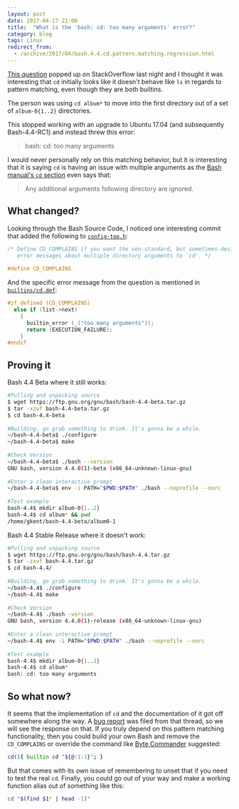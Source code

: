 ```yaml
---
layout: post
date: 2017-04-17 21:00
title:  "What is the 'bash: cd: too many arguments' error?"
category: blog
tags: Linux
redirect_from:
  - /archive/2017/04/bash.4.4.cd.pattern.matching.regression.html
---
```

[This question](https://askubuntu.com/q/905832/668095) popped up on StackOverflow last night and I thought it was interesting that `cd` initially looks like it doesn't behave like `ls` in regards to pattern matching, even though they are both builtins.

The person was using `cd album*` to move into the first directory out of a set of `album-0{1..2}` directories.

This stopped working with an upgrade to Ubuntu 17.04 (and subsequently Bash-4.4-RC1) and instead threw this error:

> bash: cd: too many arguments

I would never personally rely on this matching behavior, but it *is* interesting that it is saying `cd` is having an issue with multiple arguments as the [Bash manual's `cd` section](https://www.gnu.org/software/bash/manual/bash.html#index-cd) even says that:


> Any additional arguments following directory are ignored.

What changed?
-------------
Looking through the Bash Source Code, I noticed one interesting commit that added the following to [`config-top.h`](http://git.savannah.gnu.org/cgit/bash.git/tree/config-top.h#n30):

```c
/* Define CD_COMPLAINS if you want the non-standard, but sometimes-desired
   error messages about multiple directory arguments to `cd'. */
 
#define CD_COMPLAINS
```
And the specific error message from the question is mentioned in [`builtins/cd.def`](http://git.savannah.gnu.org/cgit/bash.git/tree/builtins/cd.def#n326):

```c
#if defined (CD_COMPLAINS)
  else if (list->next)
    {
      builtin_error (_("too many arguments"));
      return (EXECUTION_FAILURE);
    }
#endif
```

Proving it
----------
Bash 4.4 Beta where it still works:

```bash
#Pulling and unpacking source
$ wget https://ftp.gnu.org/gnu/bash/bash-4.4-beta.tar.gz
$ tar -xzvf bash-4.4-beta.tar.gz
$ cd bash-4.4-beta
 
#Building, go grab something to drink. It's gonna be a while.
~/bash-4.4-beta$ ./configure
~/bash-4.4-beta$ make
 
#Check Version
~/bash-4.4-beta$ ./bash --version
GNU bash, version 4.4.0(1)-beta (x86_64-unknown-linux-gnu)
 
#Enter a clean interactive prompt
~/bash-4.4-beta$ env -i PATH="$PWD:$PATH" ./bash --noprofile --norc
 
#Test example
bash-4.4$ mkdir album-0{1..2}
bash-4.4$ cd album* && pwd
/home/gkent/bash-4.4-beta/album0-1
```
Bash 4.4 Stable Release where it doesn't work:

```bash
#Pulling and unpacking source
$ wget https://ftp.gnu.org/gnu/bash/bash-4.4.tar.gz
$ tar -zxvf bash-4.4.tar.gz
$ cd bash-4.4/
 
#Building, go grab something to drink. It's gonna be a while.
~/bash-4.4$ ./configure
~/bash-4.4$ make
 
#Check Version
~/bash-4.4$ ./bash -version
GNU bash, version 4.4.0(1)-release (x86_64-unknown-linux-gnu)
 
#Enter a clean interactive prompt
~/bash-4.4$ env -i PATH="$PWD:$PATH" ./bash --noprofile --norc
 
#Test example
bash-4.4$ mkdir album-0{1..2}
bash-4.4$ cd album*
bash: cd: too many arguments
```

So what now?
------------
It seems that the implementation of `cd` and the documentation of it got off somewhere along the way. A [bug report](https://bugs.launchpad.net/ubuntu/+source/bash/+bug/1683576) was filed from that thread, so we will see the response on that. If you truly depend on this pattern matching functionality, then you could build your own Bash and remove the `CD_COMPLAINS` or override the command like [Byte Commander](https://askubuntu.com/a/905851/668095) suggested:

```bash
cd(){ builtin cd "${@:1:1}"; }
```

But that comes with its own issue of remembering to unset that if you need to test the real `cd`. Finally, you could go out of your way and make a working function alias out of something like this:

```bash
cd "$(find $1* | head -1)"
```
